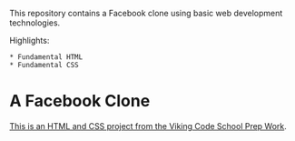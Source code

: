 
This repository contains a Facebook clone using basic web development technologies.

Highlights:

	* Fundamental HTML
	* Fundamental CSS


A Facebook Clone
===================

[This is an HTML and CSS project from the Viking Code School Prep Work](http://www.vikingcodeschool.com/web-markup-and-coding/let-s-build-facebook).
